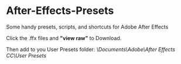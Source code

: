 # After-Effects-Presets
Some handy presets, scripts, and shortcuts for Adobe After Effects

Click the .ffx files and **"view raw"** to Download.

Then add to you User Presets folder: *\Documents\Adobe\After Effects CC\User Presets*
